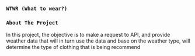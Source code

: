 ### `WTWR (What to wear?)`

### `About The Project`

In this project, the objective is to make a request to API, and provide weather data that will in turn use the data and base on the weather type, will determine the type of clothing that is being recommend

